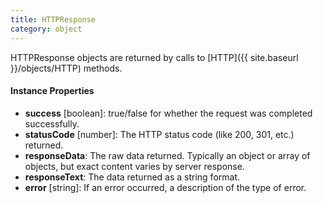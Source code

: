 ```yaml
---
title: HTTPResponse
category: object
---
```


HTTPResponse objects are returned by calls to [HTTP]({{ site.baseurl }}/objects/HTTP) methods.

#### Instance Properties

- **success** [boolean]: true/false for whether the request was completed successfully.
- **statusCode** [number]: The HTTP status code (like 200, 301, etc.) returned.
- **responseData**: The raw data returned. Typically an object or array of objects, but exact content varies by server response.
- **responseText**: The data returned as a string format.
- **error** [string]: If an error occurred, a description of the type of error.
